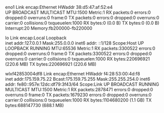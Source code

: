 eno1      Link encap:Ethernet  HWaddr 38:d5:47:af:52:e4  
          UP BROADCAST MULTICAST  MTU:1500  Metric:1
          RX packets:0 errors:0 dropped:0 overruns:0 frame:0
          TX packets:0 errors:0 dropped:0 overruns:0 carrier:0
          collisions:0 txqueuelen:1000 
          RX bytes:0 (0.0 B)  TX bytes:0 (0.0 B)
          Interrupt:20 Memory:fb200000-fb220000 

lo        Link encap:Local Loopback  
          inet addr:127.0.0.1  Mask:255.0.0.0
          inet6 addr: ::1/128 Scope:Host
          UP LOOPBACK RUNNING  MTU:65536  Metric:1
          RX packets:3300522 errors:0 dropped:0 overruns:0 frame:0
          TX packets:3300522 errors:0 dropped:0 overruns:0 carrier:0
          collisions:0 txqueuelen:1000 
          RX bytes:220696921 (220.6 MB)  TX bytes:220696921 (220.6 MB)

wlxf42853004df8 Link encap:Ethernet  HWaddr f4:28:53:00:4d:f8  
          inet addr:175.159.75.22  Bcast:175.159.75.255  Mask:255.255.254.0
          inet6 addr: fe80::957e:12dc:df79:3f43/64 Scope:Link
          UP BROADCAST RUNNING MULTICAST  MTU:1500  Metric:1
          RX packets:2878471 errors:0 dropped:0 overruns:0 frame:0
          TX packets:1679230 errors:0 dropped:0 overruns:0 carrier:0
          collisions:0 txqueuelen:1000 
          RX bytes:1104680200 (1.1 GB)  TX bytes:688147730 (688.1 MB)

